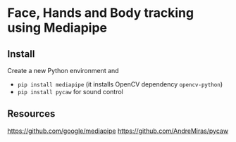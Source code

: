 # Face, Hands and Body tracking using Mediapipe

## Install
Create a new Python environment and 
* `pip install mediapipe` (it installs OpenCV dependency `opencv-python`)
* `pip install pycaw` for sound control

## Resources
https://github.com/google/mediapipe
https://github.com/AndreMiras/pycaw
